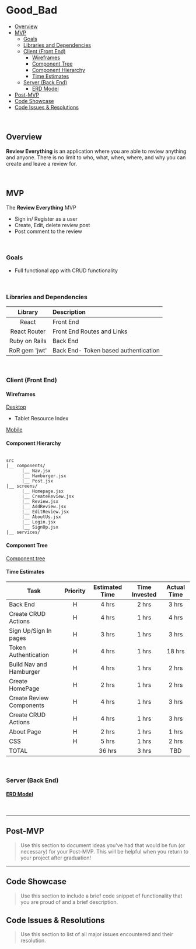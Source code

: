 # Good_Bad

- [Overview](#overview)
- [MVP](#mvp)
  - [Goals](#goals)
  - [Libraries and Dependencies](#libraries-and-dependencies)
  - [Client (Front End)](#client-front-end)
    - [Wireframes](#wireframes)
    - [Component Tree](#component-tree)
    - [Component Hierarchy](#component-hierarchy)
    - [Time Estimates](#time-estimates)
  - [Server (Back End)](#server-back-end)
    - [ERD Model](#erd-model)
- [Post-MVP](#post-mvp)
- [Code Showcase](#code-showcase)
- [Code Issues & Resolutions](#code-issues--resolutions)

<br>

## Overview

**Review Everything** is an application where you are able to review anything and anyone. There is no limit to who, what, when, where, and why you can create and leave a review for.

<br>

## MVP

The **Review Everything** MVP

- Sign in/ Register as a user
- Create, Edit, delete review post
- Post comment to the review

<br>

### Goals

- Full functional app with CRUD functionality

<br>

### Libraries and Dependencies

|    Library    | Description                          |
| :-----------: | :----------------------------------- |
|     React     | Front End                            |
| React Router  | Front End Routes and Links           |
| Ruby on Rails | Back End                             |
| RoR gem 'jwt' | Back End- Token based authentication |

<br>

### Client (Front End)

#### Wireframes

[Desktop](https://josiasdelatorre542515.invisionapp.com/freehand/Yoop-desktop-y96IhoTt2)

- Tablet Resource Index

[Mobile](https://josiasdelatorre542515.invisionapp.com/freehand/Yoop-mobile-8cQ4q0Dyh)

#### Component Hierarchy

```structure

src
|__ components/
      |__ Nav.jsx
      |__ Hamburger.jsx
      |__ Post.jsx
|__ screens/
      |__ Homepage.jsx
      |__ CreateReview.jsx
      |__ Review.jsx
      |__ AddReview.jsx
      |__ EditReview.jsx
      |__ AboutUs.jsx
      |__ Login.jsx
      |__ SignUp.jsx
|__ services/

```

#### Component Tree

[Component tree](https://whimsical.com/PxsUkyJKnWS6fDFYjdtVHJ)

#### Time Estimates

| Task                     | Priority | Estimated Time | Time Invested | Actual Time |
| ------------------------ | :------: | :------------: | :-----------: | :---------: |
| Back End                 |    H     |     4 hrs      |     2 hrs     |    3 hrs    |
| Create CRUD Actions      |    H     |     4 hrs      |     1 hrs     |    4 hrs    |
| Sign Up/Sign In pages    |    H     |     3 hrs      |     1 hrs     |    3 hrs    |
| Token Authentication     |    H     |     4 hrs      |     1 hrs     |   18 hrs    |
| Build Nav and Hamburger  |    H     |     4 hrs      |     1 hrs     |    2 hrs    |
| Create HomePage          |    H     |     2 hrs      |     1 hrs     |    2 hrs    |
| Create Review Components |    H     |     4 hrs      |     1 hrs     |    3 hrs    |
| Create CRUD Actions      |    H     |     4 hrs      |     1 hrs     |    3 hrs    |
| About Page               |    H     |     2 hrs      |     1 hrs     |    1 hrs    |
| CSS                      |    H     |     5 hrs      |     1 hrs     |    2 hrs    |
| TOTAL                    |          |     36 hrs     |     3 hrs     |     TBD     |

<br>

### Server (Back End)

#### [ERD Model](https://drive.google.com/file/d/1VxEgfK6yrAuUqCA6REF8pXASR6QU1VV5/view?usp=sharing)

<br>

---

## Post-MVP

> Use this section to document ideas you've had that would be fun (or necessary) for your Post-MVP. This will be helpful when you return to your project after graduation!

---

## Code Showcase

> Use this section to include a brief code snippet of functionality that you are proud of and a brief description.

## Code Issues & Resolutions

> Use this section to list of all major issues encountered and their resolution.
